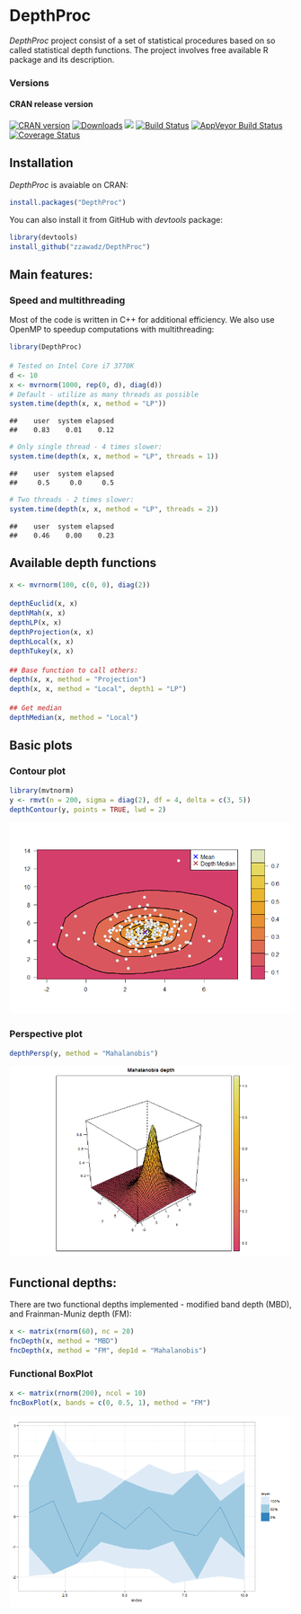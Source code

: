 DepthProc
========================

*DepthProc* project consist of a set of statistical procedures based on so called statistical depth functions. The project involves free available R package and its description.

### Versions

#### CRAN release version

[![CRAN version](http://www.r-pkg.org/badges/version/DepthProc)](http://cran.rstudio.com/web/packages/DepthProc/index.html)
[![Downloads](http://cranlogs.r-pkg.org/badges/DepthProc)](http://cran.rstudio.com/package=DepthProc)
[![](http://cranlogs.r-pkg.org/badges/grand-total/DepthProc)](http://cran.rstudio.com/web/packages/DepthProc/index.html)
[![Build Status](https://travis-ci.org/zzawadz/DepthProc.svg?branch=master)](https://travis-ci.org/zzawadz/DepthProc)
[![AppVeyor Build Status](https://ci.appveyor.com/api/projects/status/github/zzawadz/DepthProc?branch=master&svg=true)](https://ci.appveyor.com/project/zzawadz/DepthProc)
[![Coverage Status](https://img.shields.io/codecov/c/github/zzawadz/DepthProc/master.svg)](https://codecov.io/github/zzawadz/DepthProc?branch=master)

## Installation


*DepthProc* is avaiable on CRAN:

```r
install.packages("DepthProc")
```

You can also install it from GitHub with *devtools* package:

```r
library(devtools)
install_github("zzawadz/DepthProc")
```

## Main features:

### Speed and multithreading

Most of the code is written in C++ for additional efficiency. We also use OpenMP to speedup computations with multithreading:


```r
library(DepthProc)

# Tested on Intel Core i7 3770K
d <- 10
x <- mvrnorm(1000, rep(0, d), diag(d))
# Default - utilize as many threads as possible
system.time(depth(x, x, method = "LP"))
```

```
##    user  system elapsed 
##    0.83    0.01    0.12
```

```r
# Only single thread - 4 times slower:
system.time(depth(x, x, method = "LP", threads = 1))
```

```
##    user  system elapsed 
##     0.5     0.0     0.5
```

```r
# Two threads - 2 times slower:
system.time(depth(x, x, method = "LP", threads = 2))
```

```
##    user  system elapsed 
##    0.46    0.00    0.23
```

## Available depth functions

```r
x <- mvrnorm(100, c(0, 0), diag(2))

depthEuclid(x, x)
depthMah(x, x)
depthLP(x, x)
depthProjection(x, x)
depthLocal(x, x)
depthTukey(x, x)

## Base function to call others:
depth(x, x, method = "Projection")
depth(x, x, method = "Local", depth1 = "LP")

## Get median
depthMedian(x, method = "Local")
```

## Basic plots

### Contour plot

```r
library(mvtnorm)
y <- rmvt(n = 200, sigma = diag(2), df = 4, delta = c(3, 5))
depthContour(y, points = TRUE, lwd = 2)
```
![plot of chunk contour](figure/contour.png) 

### Perspective plot
 
```r
depthPersp(y, method = "Mahalanobis")
```
![plot of chunk persp](figure/persp.png) 


## Functional depths:

There are two functional depths implemented - modified band depth (MBD), and Frainman-Muniz depth (FM):

```r
x <- matrix(rnorm(60), nc = 20)
fncDepth(x, method = "MBD")
fncDepth(x, method = "FM", dep1d = "Mahalanobis")
```

### Functional BoxPlot

```r
x <- matrix(rnorm(200), ncol = 10)
fncBoxPlot(x, bands = c(0, 0.5, 1), method = "FM")
```
![plot of chunk contour](figure/fncBoxPlot.png) 




